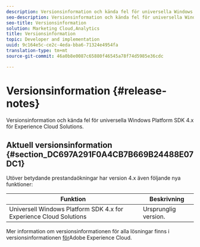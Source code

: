 ```yaml
---
description: Versionsinformation och kända fel för universella Windows Platform SDK 4.x för Experience Cloud Solutions.
seo-description: Versionsinformation och kända fel för universella Windows Platform SDK 4.x för Experience Cloud Solutions.
seo-title: Versionsinformation
solution: Marketing Cloud,Analytics
title: Versionsinformation
topic: Developer and implementation
uuid: 9c164e5c-ce2c-4eda-bba6-71324e4954fa
translation-type: tm+mt
source-git-commit: 46a0b8e0087c65880f46545a78f74d5985e36cdc

---
```



# Versionsinformation {#release-notes}

Versionsinformation och kända fel för universella Windows Platform SDK 4.x för Experience Cloud Solutions.

## Aktuell versionsinformation {#section_DC697A291F0A4CB7B669B24488E07DC1}

Utöver betydande prestandaökningar har version 4.x även följande nya funktioner:

| Funktion | Beskrivning |
|--- |--- |
| Universell Windows Platform SDK 4.x for Experience Cloud Solutions | Ursprunglig version. |


Mer information om versionsinformationen för alla lösningar finns i versionsinformationen [för](https://docs.adobe.com/content/help/en/release-notes/experience-cloud/current.html)Adobe Experience Cloud.
